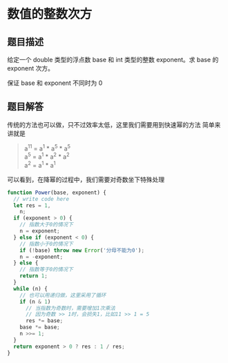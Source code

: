 # 数值的整数次方

## 题目描述

给定一个 double 类型的浮点数 base 和 int 类型的整数 exponent。求 base 的 exponent 次方。

保证 base 和 exponent 不同时为 0

## 题目解答

传统的方法也可以做，只不过效率太低，这里我们需要用到快速幂的方法
简单来讲就是

> a<sup>11</sup> = a<sup>1</sup> \* a<sup>5</sup> \* a<sup>5</sup>  
> a<sup>5</sup> = a<sup>1</sup> \* a<sup>2</sup> \* a<sup>2</sup>  
> a<sup>2</sup> = a<sup>1</sup> \* a<sup>1</sup>

可以看到，在降幂的过程中，我们需要对奇数坐下特殊处理

```javascript
function Power(base, exponent) {
  // write code here
  let res = 1,
    n;
  if (exponent > 0) {
    // 指数大于0的情况下
    n = exponent;
  } else if (exponent < 0) {
    // 指数小于0的情况下
    if (!base) throw new Error('分母不能为0');
    n = -exponent;
  } else {
    // 指数等于0的情况下
    return 1;
  }
  while (n) {
    // 也可以用递归做，这里采用了循环
    if (n & 1)
      // 当指数为奇数时，需要增加1次乘法
      // 因为奇数 >> 1时，会损失1，比如11 >> 1 = 5
      res *= base;
    base *= base;
    n >>= 1;
  }
  return exponent > 0 ? res : 1 / res;
}
```
